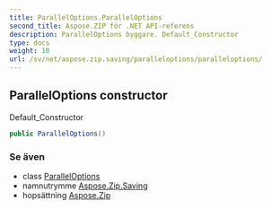 ```yaml
---
title: ParallelOptions.ParallelOptions
second_title: Aspose.ZIP för .NET API-referens
description: ParallelOptions byggare. Default_Constructor
type: docs
weight: 10
url: /sv/net/aspose.zip.saving/paralleloptions/paralleloptions/
---
```

## ParallelOptions constructor

Default_Constructor

```csharp
public ParallelOptions()
```

### Se även

* class [ParallelOptions](../)
* namnutrymme [Aspose.Zip.Saving](../../paralleloptions/)
* hopsättning [Aspose.Zip](../../../)


